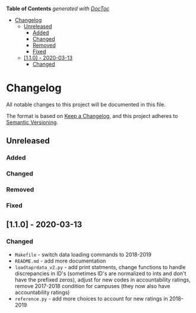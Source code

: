 <!-- START doctoc generated TOC please keep comment here to allow auto update -->
<!-- DON'T EDIT THIS SECTION, INSTEAD RE-RUN doctoc TO UPDATE -->
**Table of Contents**  *generated with [DocToc](https://github.com/thlorenz/doctoc)*

- [Changelog](#changelog)
  - [Unreleased](#unreleased)
    - [Added](#added)
    - [Changed](#changed)
    - [Removed](#removed)
    - [Fixed](#fixed)
  - [[1.1.0] - 2020-03-13](#110---2020-03-13)
    - [Changed](#changed-1)

<!-- END doctoc generated TOC please keep comment here to allow auto update -->

# Changelog
All notable changes to this project will be documented in this file.

The format is based on [Keep a Changelog](https://keepachangelog.com/en/1.0.0/),
and this project adheres to [Semantic Versioning](https://semver.org/spec/v2.0.0.html).

## Unreleased
### Added
### Changed
### Removed
### Fixed

## [1.1.0] - 2020-03-13
### Changed
- `Makefile` - switch data loading commands to 2018-2019
- `README.md` - add more documentation 
- `loadtaprdata_v2.py` - add print statments, change functions to handle discrepancies in ID's (sometimes ID's are normalized to ints and don't have the prefixed zeros), adjust for
new codes in accountability ratings, remove 2017-2018 condition for campuses (they now 
also have accountability ratings)
- `reference.py` - add more choices to account for new ratings in 2018-2019
